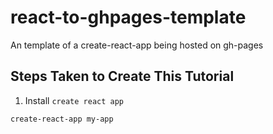# react-to-ghpages-template
An template of a create-react-app being hosted on gh-pages

## Steps Taken to Create This Tutorial

1. Install `create react app` 

```bash
create-react-app my-app